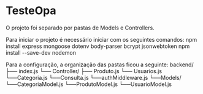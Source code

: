 # TesteOpa

O projeto foi separado por pastas de Models e Controllers.

Para iniciar o projeto é necessário iniciar com os seguintes comandos:
npm install express mongoose dotenv body-parser bcrypt jsonwebtoken
npm install --save-dev nodemon

Para a configuração, a organização das pastas ficou a seguinte:
backend/
├── index.js
└── Controller/
    ├── Produto.js
    └── Usuarios.js
    └──Categoria.js
    └──Consulta.js
    └──authMiddleware.js
└──Models/
  └──CategoriaModel.js
  └──ProdutoModel.js
  └──UsuarioModel.js
